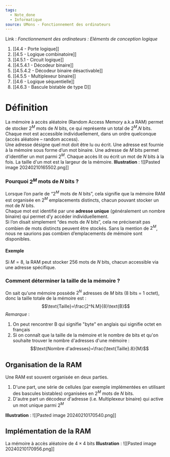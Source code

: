 ```yaml
---
tags:
  - Note_done
  - Informatique
source: UMons - Fonctionnement des ordinateurs
---
```


Link :
_Fonctionnement des ordinateurs : Eléments de conception logique_
1. [[4.4 - Porte logique]]
2. [[4.5 - Logique combinatoire]]
3. [[4.5.1 - Circuit logique]]
4. [[4.5.4.1 - Décodeur binaire]]
5. [[4.5.4.2 - Décodeur binaire désactivable]]
6. [[4.5.5 - Multiplexeur binaire]]
7. [[4.6 - Logique séquentielle]]
8. [[4.6.3 - Bascule bistable de type D]]

# Définition
La mémoire à accès aléatoire (Random Access Memory a.k.a RAM) permet de stocker $2^M$ mots de $N$ bits, ce qui représente un total de $2^M.N$ bits. Chaque mot est accessible individuellement, dans un ordre quelconque (accès aléatoire – random access).
\
Une adresse désigne quel mot doit être lu ou écrit. Une adresse est fournie à la mémoire sous forme d’un mot binaire. Une adresse de $M$ bits permet d'identifier un mot parmi $2^M$. 
Chaque accès lit ou écrit un mot de $N$ bits à la fois. La taille d'un mot est la largeur de la mémoire.
**Illustration** : ![[Pasted image 20240210165502.png]]
### Pourquoi $2^M$ mots de $N$ bits ?
Lorsque l’on parle de “$2^M$ mots de $N$ bits”, cela signifie que la mémoire RAM est organisée en $2^M$ emplacements distincts, chacun pouvant stocker un mot de $N$ bits.
\
Chaque mot est identifié par une **adresse unique** (généralement un nombre binaire) qui permet d’y accéder individuellement.
\
Si l’on disait simplement “des mots de $N$ bits”, cela ne préciserait pas combien de mots distincts peuvent être stockés. Sans la mention de $2^M$, nous ne saurions pas combien d’emplacements de mémoire sont disponibles.
#### Exemple
Si $M=8$, la RAM peut stocker 256 mots de $N$ bits, chacun accessible via une adresse spécifique.

### Comment déterminer la taille de la mémoire ?
On sait qu'une mémoire possède $2^{N}$ adresses de $M$ bits (8 bits = 1 octet), donc la taille totale de la mémoire est : $$\text{Taille}=\frac{2^N.M}{8}\text{B}$$
_Remarque_ :
1. On peut rencontrer $\text{B}$ qui signifie "byte" en anglais qui signifie octet en français
2. Si on connaît que la taille de la mémoire et le nombre de bits et qu'on souhaite trouver le nombre d'adresses d'une mémoire : $$\text{Nombre d'adresses}=\frac{\text{Taille}.8}{M}$$
## Organisation de la RAM
Une RAM est souvent organisée en deux parties. 
1. D'une part, une série de cellules (par exemple implémentées en utilisant des bascules bistables) organisées en $2^M$ mots de $N$ bits. 
2. D'autre part un décodeur d'adresse (i.e. Multiplexeur binaire) qui active un mot unique parmi $2^M$

**Illustration** : ![[Pasted image 20240210170540.png]]
## Implémentation de la RAM
La mémoire à accès aléatoire de $4\times 4$ bits 
**Illustration** : ![[Pasted image 20240210170956.png]]
